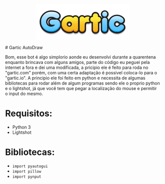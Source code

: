 <p align="center">
  <img src=/Gtc10.png" alt="Gartic"/>
</p>
# Gartic AutoDraw

Bom, esse bot é algo simplorio aonde eu desenvolvi durante a quarentena enquanto brincava com alguns amigos, parte do código eu peguei pela internet a fora e dei uma modificada, a pricipio ele é feito para roda no "gartic.com" porém, com uma certa adaptação é possivel coloca-lo para o "gartic.io". A principio ele foi feito em python e necessita de algumas bibliotecas para rodar além de algum programas sendo ele o proprio python e o lightshot, já que você tem que pegar a localização do mouse e permitir o input do mesmo.

# Requisitos:
- Python 3
- Lightshot

# Bibliotecas:
- ```import pyautogui```
- ```import pillow```
- ```import pynput```
